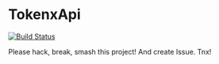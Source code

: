 # TokenxApi
[![Build Status](https://travis-ci.org/TokenX/backend.svg?branch=master)](https://travis-ci.org/TokenX/backend)

Please hack, break, smash this project! And create Issue. Tnx!
